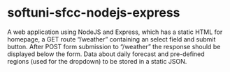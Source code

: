# softuni-sfcc-nodejs-express
A web application using NodeJS and Express, which has a static HTML for homepage, a GET route “/weather” containing an select field and submit button. After POST form submission to “/weather” the response should be displayed below the form. Data about daily forecast and pre-defined regions (used for the dropdown) to be stored in a static JSON.
